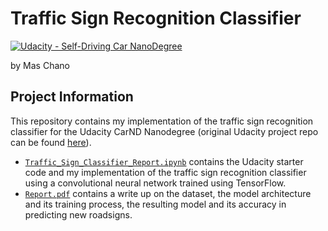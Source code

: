 # Traffic Sign Recognition Classifier
[![Udacity - Self-Driving Car NanoDegree](https://s3.amazonaws.com/udacity-sdc/github/shield-carnd.svg)](http://www.udacity.com/drive)

by Mas Chano

## Project Information
This repository contains my implementation of the traffic sign recognition classifier for the Udacity CarND Nanodegree (original Udacity project repo can be found [here](https://github.com/udacity/CarND-Traffic-Sign-Classifier-Project)). 

* [`Traffic_Sign_Classifier_Report.ipynb`](https://github.com/mchano/CarND-P02-Traffic-Sign-Classifier/blob/master/Traffic_Sign_Classifier_Report.ipynb) contains the Udacity starter code and my implementation of the traffic sign recognition classifier using a convolutional neural network trained using TensorFlow. 
* [`Report.pdf`](https://github.com/mchano/CarND-P02-Traffic-Sign-Classifier/blob/master/Report.pdf) contains a write up on the dataset, the model architecture and its training process, the resulting model and its accuracy in predicting new roadsigns. 
